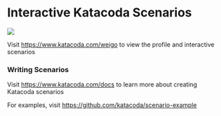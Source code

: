 # Interactive Katacoda Scenarios

[![](http://shields.katacoda.com/katacoda/weigo/count.svg)](https://www.katacoda.com/weigo "Get your profile on Katacoda.com")

Visit https://www.katacoda.com/weigo to view the profile and interactive scenarios

### Writing Scenarios
Visit https://www.katacoda.com/docs to learn more about creating Katacoda scenarios

For examples, visit https://github.com/katacoda/scenario-example

